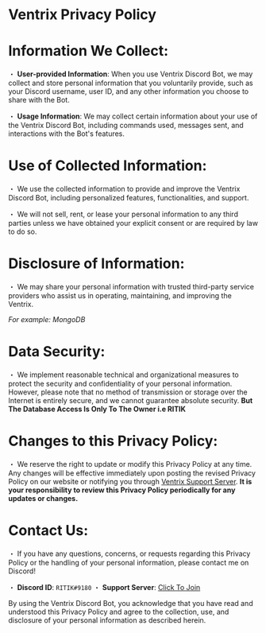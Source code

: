 # Ventrix Privacy Policy

# Information We Collect:
・ **User-provided Information**: When you use Ventrix Discord Bot, we may collect and store personal information that you voluntarily provide, such as your Discord username, user ID, and any other information you choose to share with the Bot. 

・ **Usage Information**: We may collect certain information about your use of the Ventrix Discord Bot, including commands used, messages sent, and interactions with the Bot's features.

# Use of Collected Information:
・ We use the collected information to provide and improve the Ventrix Discord Bot, including personalized features, functionalities, and support.

・ We will not sell, rent, or lease your personal information to any third parties unless we have obtained your explicit consent or are required by law to do so.

# Disclosure of Information:
・ We may share your personal information with trusted third-party service providers who assist us in operating, maintaining, and improving the Ventrix. 

*For example: MongoDB*
     
# Data Security:
・ We implement reasonable technical and organizational measures to protect the security and confidentiality of your personal information. However, please note that no method of transmission or storage over the Internet is entirely secure, and we cannot guarantee absolute security.
**But The Database Access Is Only To The Owner i.e RITIK**


# Changes to this Privacy Policy:
・ We reserve the right to update or modify this Privacy Policy at any time. Any changes will be effective immediately upon posting the revised Privacy Policy on our website or notifying you through [Ventrix Support Server](https://discord.gg/FB3PZJUbS5). 
**It is your responsibility to review this Privacy Policy periodically for any updates or changes.**

# Contact Us:
・ If you have any questions, concerns, or requests regarding this Privacy Policy or the handling of your personal information, please contact me on Discord!

・ **Discord ID**: `RITIK#9180` 
・ **Support Server**: [Click To Join](https://discord.gg/FB3PZJUbS5)

By using the Ventrix Discord Bot, you acknowledge that you have read and understood this Privacy Policy and agree to the collection, use, and disclosure of your personal information as described herein.
